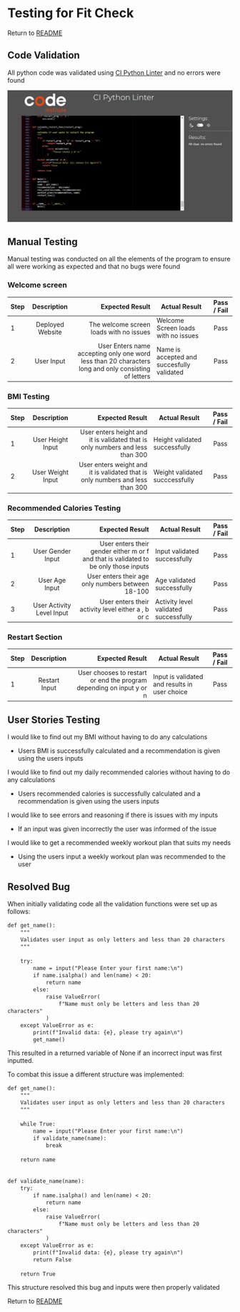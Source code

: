 # Testing for Fit Check

Return to [README](/workspaces/Fit-Check/README.md)

## Code Validation 

All python code was validated using [CI Python Linter](https://pep8ci.herokuapp.com/) and no errors were found

![CI Python Linter result](/docs/images/validator-result.jpg)

## Manual Testing

Manual testing was conducted on all the elements of the program to ensure all were working as expected and that no bugs were found 

### Welcome screen

| Step        | Description  | Expected Result  | Actual Result | Pass / Fail | 
| ------------- |:-------------:| -----:        | ------------- |:-------------:| 
| 1           | Deployed Website  | The welcome screen loads with no issues | Welcome Screen loads with no issues      | Pass | 
|2            | User Input    |   User Enters name accepting only one word less than 20 characters long and only consisting of letters | Name is accepted and succesfully validated     | Pass  |  

### BMI Testing

| Step        | Description  | Expected Result  | Actual Result | Pass / Fail | 
| ------------- |:-------------:| -----:        | ------------- |:-------------:| 
| 1 | User Height Input| User enters height and it is validated that is only numbers and less than 300| Height validated successfully |Pass| 
| 2 |User Weight Input| User enters weight and it is validated that is only numbers and less than 300| Weight validated succcessfully |Pass| 

### Recommended Calories Testing 

| Step        | Description  | Expected Result  | Actual Result | Pass / Fail | 
| ------------- |:-------------:| -----:        | ------------- |:-------------:| 
| 1 |User Gender Input| User enters their gender either m or f and that is validated to be only those inputs| Input validated successfully |Pass| 
| 2 |User Age Input| User enters their age only numbers between 18-100 |Age validated successfully |Pass| 
| 3 |User Activity Level Input| User enters their activity level either a , b or c | Activity level validated successfully |Pass| 

### Restart Section

| Step        | Description  | Expected Result  | Actual Result | Pass / Fail | 
| ------------- |:-------------:| -----:        | ------------- |:-------------:|
| 1 |Restart Input| User chooses to restart or end the program depending on input y or n| Input is validated and results in user choice |Pass|

## User Stories Testing 

I would like to find out my BMI without having to do any calculations
-  Users BMI is successfully calculated and a recommendation is given using the users inputs

I would like to find out my daily recommended calories without having to do any calculations
- Users recommended calories is successfully calculated and a recommendation is given using the users inputs

I would like to see errors and reasoning if there is issues with my inputs
- If an input was given incorrectly the user was informed of the issue

I would like to get a recommended weekly workout plan that suits my needs
- Using the users input a weekly workout plan was recommended to the user

## Resolved Bug

When initially validating code all the validation functions were set up as follows:
```
def get_name():
    """
    Validates user input as only letters and less than 20 characters
    """

    try:
        name = input("Please Enter your first name:\n")
        if name.isalpha() and len(name) < 20:
            return name
        else:
            raise ValueError(
                f"Name must only be letters and less than 20 characters"
            )
    except ValueError as e:
        print(f"Invalid data: {e}, please try again\n")
        get_name()
```

This resulted in a returned variable of None if an incorrect input was first inputted.

To combat this issue a different structure was implemented:

```
def get_name():
    """
    Validates user input as only letters and less than 20 characters
    """

    while True:
        name = input("Please Enter your first name:\n")
        if validate_name(name):
            break

    return name


def validate_name(name):
    try:
        if name.isalpha() and len(name) < 20:
            return name
        else:
            raise ValueError(
                f"Name must only be letters and less than 20 characters"
            )
    except ValueError as e:
        print(f"Invalid data: {e}, please try again\n")
        return False

    return True
```

This structure resolved this bug and inputs were then properly validated



Return to [README](/workspaces/Fit-Check/README.md)